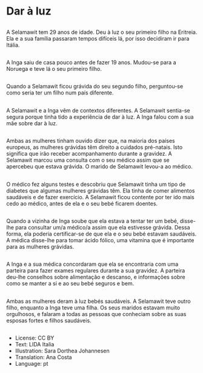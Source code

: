 # Dar à luz

##
A Selamawit tem 29 anos de idade. Deu à luz o seu primeiro filho na Eritreia. Ela e a sua família passaram tempos difíceis lá, por isso decidiram ir para Itália.

##
A Inga saiu de casa pouco antes de fazer 19 anos. Mudou-se para a Noruega e teve lá o seu primeiro filho.

##
Quando a Selamawit ficou grávida do seu segundo filho, perguntou-se como seria ter um filho num país diferente.

##
A Selamawit e a Inga vêm de contextos diferentes. A Selamawit sentia-se segura porque tinha tido a experiência de dar à luz. A Inga falou com a sua mãe sobre dar à luz.

##
Ambas as mulheres tinham ouvido dizer que, na maioria dos países europeus, as mulheres grávidas têm direito a cuidados pré-natais. Isto significa que irão receber acompanhamento durante a gravidez. A Selamawit marcou uma consulta com o seu médico assim que se apercebeu que estava grávida. O marido de Selamawit levou-a ao médico.

##
O médico fez alguns testes e descobriu que Selamawit tinha um tipo de diabetes que algumas mulheres grávidas têm. Ela tinha de comer alimentos saudáveis e de fazer exercício. A Selamawit ficou contente por ter ido mais cedo ao médico, antes de ela e o seu bebé ficarem doentes.

##
Quando a vizinha de Inga soube que ela estava a tentar ter um bebé, disse-lhe para consultar um/a médico/a assim que ela estivesse grávida. Dessa forma, ela poderia certificar-se de que ela e o seu bebé estavam saudáveis. A médica disse-lhe para tomar ácido fólico, uma vitamina que é importante para as mulheres grávidas.

##
A Inga e a sua médica concordaram que ela se encontraria com uma parteira para fazer exames regulares durante a sua gravidez. A parteira deu-lhe conselhos sobre alimentação e descanso, e informações sobre como se manter a si e ao seu bebé seguros e bem.

##
Ambas as mulheres deram à luz bebés saudáveis. A Selamawit teve outro filho, enquanto a Inga teve uma filha. Os seus maridos estavam muito orgulhosos, e falaram a todas as pessoas que conheciam sobre as suas esposas fortes e filhos saudáveis.

##
* License: CC BY
* Text: LIDA Italia
* Illustration: Sara Dorthea Johannesen
* Translation: Ana Costa
* Language: pt
